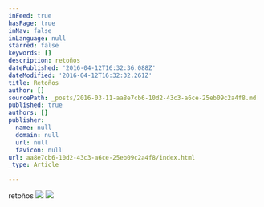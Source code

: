 ```yaml
---
inFeed: true
hasPage: true
inNav: false
inLanguage: null
starred: false
keywords: []
description: retoños
datePublished: '2016-04-12T16:32:36.088Z'
dateModified: '2016-04-12T16:32:32.261Z'
title: Retoños
author: []
sourcePath: _posts/2016-03-11-aa8e7cb6-10d2-43c3-a6ce-25eb09c2a4f8.md
published: true
authors: []
publisher:
  name: null
  domain: null
  url: null
  favicon: null
url: aa8e7cb6-10d2-43c3-a6ce-25eb09c2a4f8/index.html
_type: Article

---
```

retoños
![](https://s3-us-west-2.amazonaws.com/the-grid-img/p/36a7a725f320748959a53dc1fa737b3eec782eed.jpg)
![](https://s3-us-west-2.amazonaws.com/the-grid-img/p/5c708c6fe056d522d9c0efe403ddcd4c725fed98.jpg)